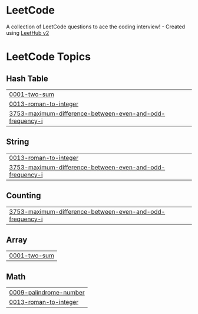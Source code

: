 # LeetCode
A collection of LeetCode questions to ace the coding interview! - Created using [LeetHub v2](https://github.com/arunbhardwaj/LeetHub-2.0)

<!---LeetCode Topics Start-->
# LeetCode Topics
## Hash Table
|  |
| ------- |
| [0001-two-sum](https://github.com/knehal/LeetCode/tree/master/0001-two-sum) |
| [0013-roman-to-integer](https://github.com/knehal/LeetCode/tree/master/0013-roman-to-integer) |
| [3753-maximum-difference-between-even-and-odd-frequency-i](https://github.com/knehal/LeetCode/tree/master/3753-maximum-difference-between-even-and-odd-frequency-i) |
## String
|  |
| ------- |
| [0013-roman-to-integer](https://github.com/knehal/LeetCode/tree/master/0013-roman-to-integer) |
| [3753-maximum-difference-between-even-and-odd-frequency-i](https://github.com/knehal/LeetCode/tree/master/3753-maximum-difference-between-even-and-odd-frequency-i) |
## Counting
|  |
| ------- |
| [3753-maximum-difference-between-even-and-odd-frequency-i](https://github.com/knehal/LeetCode/tree/master/3753-maximum-difference-between-even-and-odd-frequency-i) |
## Array
|  |
| ------- |
| [0001-two-sum](https://github.com/knehal/LeetCode/tree/master/0001-two-sum) |
## Math
|  |
| ------- |
| [0009-palindrome-number](https://github.com/knehal/LeetCode/tree/master/0009-palindrome-number) |
| [0013-roman-to-integer](https://github.com/knehal/LeetCode/tree/master/0013-roman-to-integer) |
<!---LeetCode Topics End-->